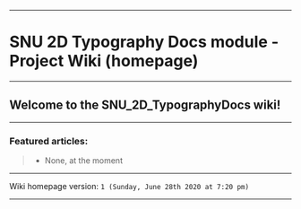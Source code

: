 
***

# SNU 2D Typography Docs module - Project Wiki (homepage)

***

## Welcome to the SNU_2D_TypographyDocs wiki!

***

### Featured articles:

> * None, at the moment

***

Wiki homepage version: `1 (Sunday, June 28th 2020 at 7:20 pm)`

***
